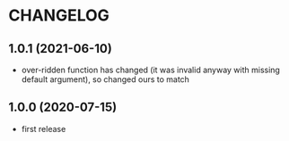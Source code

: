 CHANGELOG
=========

1.0.1 (2021-06-10)
------------------

* over-ridden function has changed (it was invalid anyway with missing default argument), so changed ours to match 

1.0.0 (2020-07-15)
------------------

* first release
